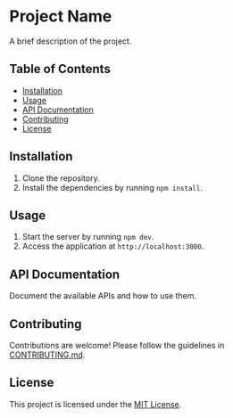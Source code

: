 # Project Name

A brief description of the project.

## Table of Contents

- [Installation](#installation)
- [Usage](#usage)
- [API Documentation](#api-documentation)
- [Contributing](#contributing)
- [License](#license)

## Installation

1. Clone the repository.
2. Install the dependencies by running `npm install`.

## Usage

1. Start the server by running `npm dev`.
2. Access the application at `http://localhost:3000`.

## API Documentation

Document the available APIs and how to use them.

## Contributing

Contributions are welcome! Please follow the guidelines in [CONTRIBUTING.md](CONTRIBUTING.md).

## License

This project is licensed under the [MIT License](LICENSE).
